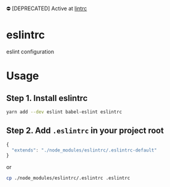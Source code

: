 :no_entry: [DEPRECATED] Active at [lintrc](https://github.com/lovesora/lintrc)

# eslintrc
eslint configuration

# Usage
## Step 1. Install eslintrc
```bash
yarn add --dev eslint babel-eslint eslintrc
```

## Step 2. Add `.eslintrc` in your project root
```js
{
  "extends": "./node_modules/eslintrc/.eslintrc-default"
}
```

or
```bash
cp ./node_modules/eslintrc/.eslintrc .eslintrc
```

